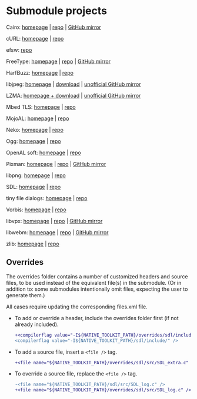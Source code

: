 Submodule projects
==================

Cairo: [homepage](https://www.cairographics.org/) | [repo](https://gitlab.freedesktop.org/cairo/cairo) | [GitHub mirror](https://github.com/freedesktop/cairo)

cURL: [homepage](https://curl.se/) | [repo](https://github.com/curl/curl)

efsw: [repo](https://github.com/SpartanJ/efsw)

FreeType: [homepage](https://freetype.org/) | [repo](https://gitlab.freedesktop.org/freetype/freetype) | [GitHub mirror](https://github.com/freetype/freetype)

HarfBuzz: [homepage](https://harfbuzz.github.io/) | [repo](https://github.com/harfbuzz/harfbuzz)

libjpeg: [homepage](https://ijg.org/) | [download](https://ijg.org/files/) | [unofficial GitHub mirror](https://github.com/openfl/libjpeg)

LZMA: [homepage + download](https://www.7-zip.org/sdk.html) | [unofficial GitHub mirror](https://github.com/openfl/liblzma)

Mbed TLS: [homepage](https://tls.mbed.org/) | [repo](https://github.com/Mbed-TLS/mbedtls)

MojoAL: [homepage](https://icculus.org/mojoAL/) | [repo](https://github.com/icculus/mojoAL/)

Neko: [homepage](https://nekovm.org/) | [repo](https://github.com/HaxeFoundation/neko)

Ogg: [homepage](https://www.xiph.org/ogg/) | [repo](https://github.com/xiph/ogg)

OpenAL soft: [homepage](https://openal-soft.org/) | [repo](https://github.com/kcat/openal-soft)

Pixman: [homepage](http://pixman.org/) | [repo](https://gitlab.freedesktop.org/pixman/pixman) | [GitHub mirror](https://github.com/freedesktop/pixman)

libpng: [homepage](http://www.libpng.org/pub/png/libpng.html) | [repo](https://sourceforge.net/p/libpng/code)

SDL: [homepage](https://www.libsdl.org/) | [repo](https://github.com/libsdl-org/SDL)

tiny file dialogs: [homepage](https://sourceforge.net/projects/tinyfiledialogs/) | [repo](https://sourceforge.net/p/tinyfiledialogs/code)

Vorbis: [homepage](https://www.xiph.org/vorbis/) | [repo](https://github.com/xiph/vorbis)

libvpx: [homepage](https://www.webmproject.org/tools/) | [repo](https://chromium.googlesource.com/webm/libvpx/) | [GitHub mirror](https://github.com/webmproject/libvpx/)

libwebm: [homepage](https://www.webmproject.org/about/) | [repo](https://chromium.googlesource.com/webm/libwebm) | [GitHub mirror](https://github.com/webmproject/libwebm)

zlib: [homepage](https://zlib.net/) | [repo](https://github.com/madler/zlib)

Overrides
---------

The overrides folder contains a number of customized headers and source files, to be used instead of the equivalent file(s) in the submodule. (Or in addition to: some submodules intentionally omit files, expecting the user to generate them.)

All cases require updating the corresponding files.xml file.

- To add or override a header, include the overrides folder first (if not already included).

   ```diff
   +<compilerflag value="-I${NATIVE_TOOLKIT_PATH}/overrides/sdl/include/" />
   <compilerflag value="-I${NATIVE_TOOLKIT_PATH}/sdl/include/" />
   ```

- To add a source file, insert a `<file />` tag.

   ```diff
   +<file name="${NATIVE_TOOLKIT_PATH}/overrides/sdl/src/SDL_extra.c" />
   ```

- To override a source file, replace the `<file />` tag.

   ```diff
   -<file name="${NATIVE_TOOLKIT_PATH}/sdl/src/SDL_log.c" />
   +<file name="${NATIVE_TOOLKIT_PATH}/overrides/sdl/src/SDL_log.c" />
   ```
